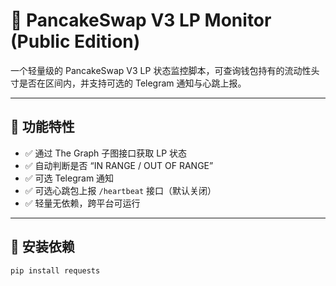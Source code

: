 # 🥞 PancakeSwap V3 LP Monitor (Public Edition)

一个轻量级的 PancakeSwap V3 LP 状态监控脚本，可查询钱包持有的流动性头寸是否在区间内，并支持可选的 Telegram 通知与心跳上报。

---

## 🚀 功能特性

- ✅ 通过 The Graph 子图接口获取 LP 状态  
- ✅ 自动判断是否 “IN RANGE / OUT OF RANGE”  
- ✅ 可选 Telegram 通知  
- ✅ 可选心跳包上报 `/heartbeat` 接口（默认关闭）  
- ✅ 轻量无依赖，跨平台可运行  

---

## 🧩 安装依赖

```bash
pip install requests
